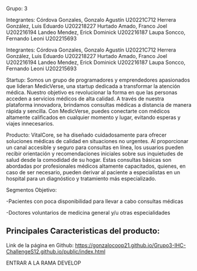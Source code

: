 Grupo: 3

Integrantes:
Córdova Gonzales, Gonzalo Agustín U20221C712
Herrera González, Luis Eduardo U202218227
Hurtado Amado, Franco Joel U202216194
Landeo Mendez, Erick Dominick U202216187
Laupa Soncco, Fernando Leoni U202215693

Integrantes:
Córdova Gonzales, Gonzalo Agustín U20221C712
Herrera González, Luis Eduardo U202218227
Hurtado Amado, Franco Joel U202216194
Landeo Mendez, Erick Dominick U202216187
Laupa Soncco, Fernando Leoni U202215693


Startup: 
Somos un grupo de programadores y emprendedores apasionados que lideran MedicVerse, una startup dedicada a transformar la atención médica. Nuestro objetivo es revolucionar la forma en que las personas acceden a servicios médicos de alta calidad. A través de nuestra plataforma innovadora, brindamos consultas médicas a distancia de manera rápida y sencilla. Con MedicVerse, puedes conectarte con médicos altamente calificados en cualquier momento y lugar, evitando esperas y viajes innecesarios. 

Producto:
VitalCore, se ha diseñado cuidadosamente para ofrecer soluciones médicas de calidad en situaciones no urgentes. Al proporcionar un canal accesible y seguro para consultas en línea, los usuarios pueden recibir orientación y recomendaciones iniciales sobre sus inquietudes de salud desde la comodidad de su hogar. Estas consultas básicas son abordadas por profesionales médicos altamente capacitados, quienes, en caso de ser necesario, pueden derivar al paciente a especialistas en un hospital para un diagnóstico y tratamiento más especializado.

Segmentos Objetivo:

-Pacientes con poca disponibilidad para llevar a cabo consultas médicas

-Doctores voluntarios de medicina general y/u otras especialidades

Principales Caracteristicas del producto:
-


Link de la página en Github: https://gonzalocoop21.github.io/Grupo3-IHC-ChallengeS12.github.io/public/index.html  

ENTRAR A LA RAMA DEVELOP



